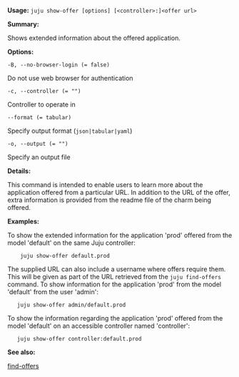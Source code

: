 **Usage:** `juju show-offer [options] [<controller>:]<offer url>`

**Summary:**

Shows extended information about the offered application.

**Options:**

`-B, --no-browser-login (= false)`

Do not use web browser for authentication

`-c, --controller (= "")`

Controller to operate in

`--format (= tabular)`

Specify output format (`json|tabular|yaml`)

`-o, --output (= "")`

Specify an output file

**Details:**

This command is intended to enable users to learn more about the application offered from a particular URL. In addition to the URL of the offer, extra information is provided from the readme file of the charm being offered.

**Examples:**

To show the extended information for the application 'prod' offered from the model 'default' on the same Juju controller:

`    juju show-offer default.prod`

The supplied URL can also include a username where offers require them. This will be given as part of the URL retrieved from the `juju find-offers` command. To show information for the application 'prod' from the model 'default' from the user 'admin':

`   juju show-offer admin/default.prod`

To show the information regarding the application 'prod' offered from the model 'default' on an accessible controller named 'controller':

`   juju show-offer controller:default.prod`

**See also:**

[find-offers](https://discourse.jujucharms.com/t/command-find-offers/1722)
